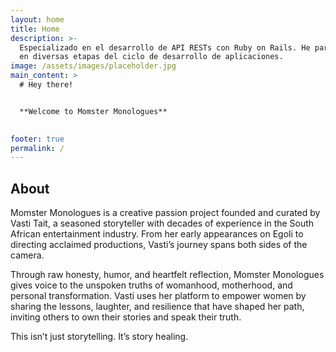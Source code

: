 ```yaml
---
layout: home
title: Home
description: >-
  Especializado en el desarrollo de API RESTs con Ruby on Rails. He participado
  en diversas etapas del ciclo de desarrollo de aplicaciones.
image: /assets/images/placeholder.jpg
main_content: >
  # Hey there!


  **Welcome to Momster Monologues**
  

footer: true
permalink: /
---
```

## About
Momster Monologues is a creative passion project founded and curated by Vasti Tait, a seasoned storyteller with decades of experience in the South African entertainment industry. From her early appearances on Egoli to directing acclaimed productions, Vasti’s journey spans both sides of the camera.

Through raw honesty, humor, and heartfelt reflection, Momster Monologues gives voice to the unspoken truths of womanhood, motherhood, and personal transformation. Vasti uses her platform to empower women by sharing the lessons, laughter, and resilience that have shaped her path, inviting others to own their stories and speak their truth.

This isn’t just storytelling. It’s story healing.

